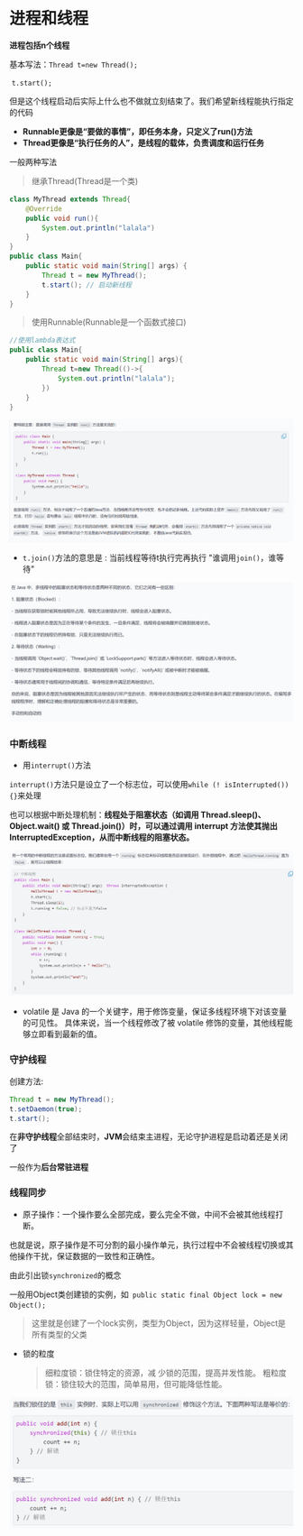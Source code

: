 # 进程和线程

**进程包括n个线程**

基本写法：``Thread t=new Thread();``

​				   ``t.start();``

但是这个线程启动后实际上什么也不做就立刻结束了。我们希望新线程能执行指定的代码

- **Runnable更像是“要做的事情”，即任务本身，只定义了run()方法**
- **Thread更像是“执行任务的人”，是线程的载体，负责调度和运行任务**

一般两种写法

> 继承Thread(Thread是一个类)

```java
class MyThread extends Thread{
    @Override
    public void run(){
        System.out.println("lalala")
    }
}
public class Main{
    public static void main(String[] args) {
        Thread t = new MyThread();
        t.start(); // 启动新线程
    }
}
```

> 使用Runnable(Runnable是一个函数式接口)

```java
//使用lambda表达式
public class Main{
    public static void main(String[] args){
        Thread t=new Thread(()->{
            System.out.println("lalala");
        })
    }
}
```

![image-20250521140958566](进程和线程.assets/image-20250521140958566.png)

- ``t.join()``方法的意思是 : 当前线程等待t执行完再执行 "谁调用``join()``，谁等待"

![image-20250517165736541](进程和线程.assets/image-20250517165736541.png)

### 中断线程

- 用``interrupt()``方法

``interrupt()``方法只是设立了一个标志位，可以使用``while (! isInterrupted()){}``来处理

也可以根据中断处理机制：**线程处于阻塞状态（如调用 Thread.sleep()、Object.wait() 或 Thread.join()）时，可以通过调用 interrupt 方法使其抛出 InterruptedException，从而中断线程的阻塞状态。**

![image-20250521152700585](进程和线程.assets/image-20250521152700585.png)

- volatile 是 Java 的一个关键字，用于修饰变量，保证多线程环境下对该变量的可见性。 具体来说，当一个线程修改了被 volatile 修饰的变量，其他线程能够立即看到最新的值。

### 守护线程

创建方法:

```java
Thread t = new MyThread();
t.setDaemon(true);
t.start();
```

在**非守护线程**全部结束时，**JVM**会结束主进程，无论守护进程是启动着还是关闭了

一般作为**后台常驻进程**

### 线程同步

- 原子操作：一个操作要么全部完成，要么完全不做，中间不会被其他线程打断。

也就是说，原子操作是不可分割的最小操作单元，执行过程中不会被线程切换或其他操作干扰，保证数据的一致性和正确性。

由此引出锁`` synchronized ``的概念

一般用Object类创建锁的实例，如`` public static final Object lock = new Object();``

> 这里就是创建了一个lock实例，类型为Object，因为这样轻量，Object是所有类型的父类

- 锁的粒度  

  > 细粒度锁：锁住特定的资源，减 少锁的范围，提高并发性能。
  > 粗粒度锁：锁住较大的范围，简单易用，但可能降低性能。

![image-20250523203218888](进程和线程.assets/image-20250523203218888.png)
